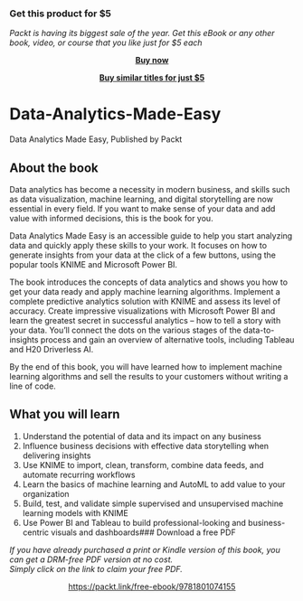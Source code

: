 
### Get this product for $5

<i>Packt is having its biggest sale of the year. Get this eBook or any other book, video, or course that you like just for $5 each</i>


<b><p align='center'>[Buy now](https://packt.link/9781801074155)</p></b>


<b><p align='center'>[Buy similar titles for just $5](https://subscription.packtpub.com/search)</p></b>


# Data-Analytics-Made-Easy
Data Analytics Made Easy, Published by Packt


## About the book
Data analytics has become a necessity in modern business, and skills such as data visualization, machine learning, and digital storytelling are now essential in every field. If you want to make sense of your data and add value with informed decisions, this is the book for you.

Data Analytics Made Easy is an accessible guide to help you start analyzing data and quickly apply these skills to your work. It focuses on how to generate insights from your data at the click of a few buttons, using the popular tools KNIME and Microsoft Power BI.

The book introduces the concepts of data analytics and shows you how to get your data ready and apply machine learning algorithms. Implement a complete predictive analytics solution with KNIME and assess its level of accuracy. Create impressive visualizations with Microsoft Power BI and learn the greatest secret in successful analytics – how to tell a story with your data. You’ll connect the dots on the various stages of the data-to-insights process and gain an overview of alternative tools, including Tableau and H20 Driverless AI.

By the end of this book, you will have learned how to implement machine learning algorithms and sell the results to your customers without writing a line of code.


## What you will learn
1. Understand the potential of data and its impact on any business
2. Influence business decisions with effective data storytelling when delivering insights
3. Use KNIME to import, clean, transform, combine data feeds, and automate recurring workflows
4. Learn the basics of machine learning and AutoML to add value to your organization
5. Build, test, and validate simple supervised and unsupervised machine learning models with KNIME
6. Use Power BI and Tableau to build professional-looking and business-centric visuals and dashboards### Download a free PDF

 <i>If you have already purchased a print or Kindle version of this book, you can get a DRM-free PDF version at no cost.<br>Simply click on the link to claim your free PDF.</i>
<p align="center"> <a href="https://packt.link/free-ebook/9781801074155">https://packt.link/free-ebook/9781801074155 </a> </p>